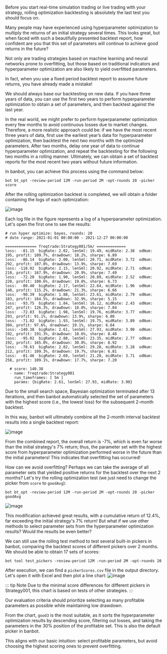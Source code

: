 Before you start real-time simulation trading or live trading with your strategy, rolling optimization backtesting is absolutely the last test you should focus on.

Many people may have experienced using hyperparameter optimization to multiply the returns of an initial strategy several times. This looks great, but when faced with such a beautifully presented backtest report, how confident are you that this set of parameters will continue to achieve good returns in the future?

Not only are trading strategies based on machine learning and neural networks prone to overfitting, but those based on traditional indicators and hyperparameter optimization are also likely to yield overfitted parameters.

In fact, when you use a fixed period backtest report to assume future returns, you have already made a mistake!

We should always base our backtesting on new data. If you have three years of data, you can use the first two years to perform hyperparameter optimization to obtain a set of parameters, and then backtest against the last year.

In the real world, we might prefer to perform hyperparameter optimization every few months to avoid continuous losses due to market changes. Therefore, a more realistic approach could be: if we have the most recent three years of data, first use the earliest year’s data for hyperparameter optimization, then backtest the next two months with the optimized parameters. After two months, delay one year of data to continue hyperparameter optimization, and repeat the backtesting for the following two months in a rolling manner. Ultimately, we can obtain a set of backtest reports for the most recent two years without future information.

In banbot, you can achieve this process using the command below:

```shell
bot bt_opt -review-period 12M -run-period 2M -opt-rounds 20 -picker score
```
After the rolling optimization backtest is completed, we will obtain a folder containing the logs of each optimization:

![image](https://miro.medium.com/v2/resize:fit:1100/format:webp/1*HGue5yYhIHXIoZBmrL7tlg.png)

Each log file in the figure represents a log of a hyperparameter optimization. Let's open the first one to see the results:

```text
# run hyper optimize: bayes, rounds: 20
# date range: 2021-01-01 00:00:00 - 2021-12-27 00:00:00

============== freqtrade:Strategy001/5m/ =============
loss:  -81.15  bigRate: 2.02, lenSml: 19.49, midRate: 2.38  odNum: 195, profit: 109.7%, drawDown: 18.2%, sharpe: 6.89
loss:  -86.14  bigRate: 2.00, lenSml: 20.71, midRate: 3.72  odNum: 292, profit: 107.8%, drawDown: 13.9%, sharpe: 7.69
loss: -118.02  bigRate: 2.15, lenSml: 20.92, midRate: 2.71  odNum: 210, profit: 167.9%, drawDown: 20.9%, sharpe: 7.49
loss:  -72.20  bigRate: 1.90, lenSml: 20.89, midRate: 2.52  odNum: 220, profit: 100.6%, drawDown: 19.8%, sharpe: 6.73
loss:  -80.40  bigRate: 2.17, lenSml: 22.64, midRate: 1.96  odNum: 148, profit: 115.2%, drawDown: 21.3%, sharpe: 6.66
loss:  -90.39  bigRate: 1.88, lenSml: 23.61, midRate: 2.79  odNum: 183, profit: 164.5%, drawDown: 32.9%, sharpe: 5.15
loss:  -93.75  bigRate: 1.84, lenSml: 16.12, midRate: 2.43  odNum: 247, profit: 126.3%, drawDown: 18.0%, sharpe: 7.04
loss:  -72.83  bigRate: 1.98, lenSml: 19.76, midRate: 3.77  odNum: 293, profit: 91.1%, drawDown: 13.9%, sharpe: 6.80
loss:  -71.02  bigRate: 1.93, lenSml: 19.75, midRate: 3.89  odNum: 304, profit: 97.6%, drawDown: 19.1%, sharpe: 6.64
loss: -140.38  bigRate: 2.61, lenSml: 27.93, midRate: 3.90  odNum: 192, profit: 191.3%, drawDown: 18.6%, sharpe: 8.48
loss:  -95.02  bigRate: 2.88, lenSml: 23.35, midRate: 2.77  odNum: 192, profit: 165.0%, drawDown: 30.8%, sharpe: 8.92
loss:  -78.63  bigRate: 2.02, lenSml: 29.28, midRate: 3.28  odNum: 212, profit: 109.3%, drawDown: 19.7%, sharpe: 6.81
loss:  -81.46  bigRate: 2.69, lenSml: 21.28, midRate: 3.71  odNum: 258, profit: 109.1%, drawDown: 17.7%, sharpe: 7.20

  # score: 140.38
  - name: freqtrade:Strategy001
    run_timeframes: [ 5m ]
    params: {bigRate: 2.61, lenSml: 27.93, midRate: 3.90}
```

Due to the small search space, Bayesian optimization terminated after 13 iterations, and then banbot automatically selected the set of parameters with the highest score (i.e., the lowest loss) for the subsequent 2-month backtest.

In this way, banbot will ultimately combine all the 2-month interval backtest results into a single backtest report:

![image](https://miro.medium.com/v2/resize:fit:1100/format:webp/1*88EYiLLEw34yDR8A5klBNw.png)

From the combined report, the overall return is -7%, which is even far worse than the initial strategy's 7% return; thus, the parameter set with the highest score from hyperparameter optimization performed worse in the future than the initial parameters! This indicates that overfitting has occurred!

How can we avoid overfitting? Perhaps we can take the average of all parameter sets that yielded positive returns for the backtest over the next 2 months? Let's try the rolling optimization test (we just need to change the picker from `score` to `goodAvg`):

```shell
bot bt_opt -review-period 12M -run-period 2M -opt-rounds 20 -picker goodAvg
```
![image](https://miro.medium.com/v2/resize:fit:1100/format:webp/1*Y7XFsHHODiee9DyFXVaZgw.png)

This modification achieved great results, with a cumulative return of 12.4%, far exceeding the initial strategy's 7% return! But what if we use other methods to select parameter sets from the hyperparameter optimization results? Would the results be even better?

We can still use the rolling test method to test several built-in pickers in banbot, comparing the backtest scores of different pickers over 2 months. We should be able to obtain 17 sets of scores:
```shell
bot tool test_pickers -review-period 12M -run-period 2M -opt-rounds 20
```

After execution, we can find a `pickerScores.csv` file in the output directory. Let's open it with Excel and then plot a line chart:
![image](https://miro.medium.com/v2/resize:fit:1100/format:webp/1*lADeuVcb6PdPYYgvxw4nRw.png)

::: tip Note
Due to the minimal score differences for different pickers in Strategy001, this chart is based on tests of other strategies.
:::

Our evaluation criteria should prioritize selecting as many profitable parameters as possible while maintaining low drawdown.

From the chart, `good3` is the most suitable, as it sorts the hyperparameter optimization results by descending score, filtering out losses, and taking the parameters in the 30% position of the profitable set. This is also the default picker in banbot.

This aligns with our basic intuition: select profitable parameters, but avoid choosing the highest scoring ones to prevent overfitting.

